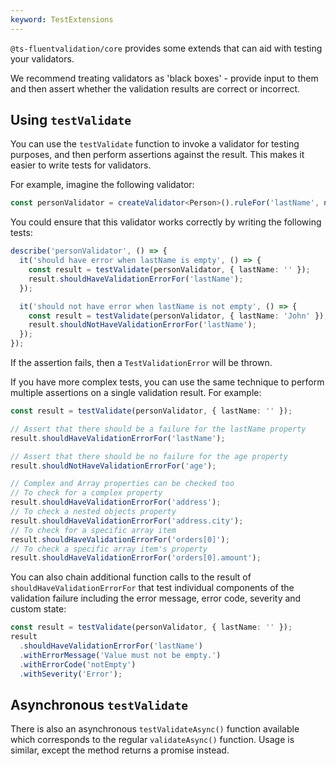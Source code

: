 ```yaml
---
keyword: TestExtensions
---
```


`@ts-fluentvalidation/core` provides some extends that can aid with testing your validators.

We recommend treating validators as 'black boxes' - provide input to them and then assert whether the validation results are correct or incorrect.

## Using `testValidate`

You can use the `testValidate` function to invoke a validator for testing purposes, and then perform assertions against the result. This makes it easier to write tests for validators.

For example, imagine the following validator:

```typescript
const personValidator = createValidator<Person>().ruleFor('lastName', notEmpty());
```

You could ensure that this validator works correctly by writing the following tests:

```typescript
describe('personValidator', () => {
  it('should have error when lastName is empty', () => {
    const result = testValidate(personValidator, { lastName: '' });
    result.shouldHaveValidationErrorFor('lastName');
  });

  it('should not have error when lastName is not empty', () => {
    const result = testValidate(personValidator, { lastName: 'John' });
    result.shouldNotHaveValidationErrorFor('lastName');
  });
});
```

If the assertion fails, then a `TestValidationError` will be thrown.

If you have more complex tests, you can use the same technique to perform multiple assertions on a single validation result. For example:

```typescript
const result = testValidate(personValidator, { lastName: '' });

// Assert that there should be a failure for the lastName property
result.shouldHaveValidationErrorFor('lastName');

// Assert that there should be no failure for the age property
result.shouldNotHaveValidationErrorFor('age');

// Complex and Array properties can be checked too
// To check for a complex property
result.shouldHaveValidationErrorFor('address');
// To check a nested objects property
result.shouldHaveValidationErrorFor('address.city');
// To check for a specific array item
result.shouldHaveValidationErrorFor('orders[0]');
// To check a specific array item's property
result.shouldHaveValidationErrorFor('orders[0].amount');
```

You can also chain additional function calls to the result of `shouldHaveValidationErrorFor` that test individual components of the validation failure including the error message, error code, severity and custom state:

```typescript
const result = testValidate(personValidator, { lastName: '' });
result
  .shouldHaveValidationErrorFor('lastName')
  .withErrorMessage('Value must not be empty.')
  .withErrorCode('notEmpty')
  .withSeverity('Error');
```

## Asynchronous `testValidate`

There is also an asynchronous `testValidateAsync()` function available which corresponds to the regular `validateAsync()` function. Usage is similar, except the method returns a promise instead.
